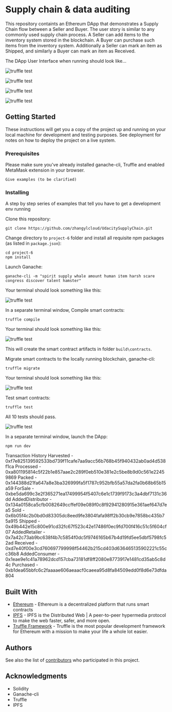 # Supply chain & data auditing

This repository containts an Ethereum DApp that demonstrates a Supply Chain flow between a Seller and Buyer. The user story is similar to any commonly used supply chain process. A Seller can add items to the inventory system stored in the blockchain. A Buyer can purchase such items from the inventory system. Additionally a Seller can mark an item as Shipped, and similarly a Buyer can mark an item as Received.

The DApp User Interface when running should look like...

![truffle test](images/ftc_product_overview.png)

![truffle test](images/ftc_farm_details.png)

![truffle test](images/ftc_product_details.png)

![truffle test](images/ftc_transaction_history.png)


## Getting Started

These instructions will get you a copy of the project up and running on your local machine for development and testing purposes. See deployment for notes on how to deploy the project on a live system.

### Prerequisites

Please make sure you've already installed ganache-cli, Truffle and enabled MetaMask extension in your browser.

```
Give examples (to be clarified)
```

### Installing

A step by step series of examples that tell you have to get a development env running

Clone this repository:

```
git clone https://github.com/zhangylcloud/UdacitySupplyChain.git
```

Change directory to ```project-6``` folder and install all requisite npm packages (as listed in ```package.json```):

```
cd project-6
npm install
```

Launch Ganache:

```
ganache-cli -m "spirit supply whale amount human item harsh scare congress discover talent hamster"
```

Your terminal should look something like this:

![truffle test](images/ganache-cli.png)

In a separate terminal window, Compile smart contracts:

```
truffle compile
```

Your terminal should look something like this:

![truffle test](images/truffle_compile.png)

This will create the smart contract artifacts in folder ```build\contracts```.

Migrate smart contracts to the locally running blockchain, ganache-cli:

```
truffle migrate
```

Your terminal should look something like this:

![truffle test](images/truffle_migrate.png)

Test smart contracts:

```
truffle test
```

All 10 tests should pass.

![truffle test](images/truffle_test.png)

In a separate terminal window, launch the DApp:

```
npm run dev
```

Transaction History
Harvested - 0xf7e825139592533bd739f11cafe7aa9acc56b768b45f940432ab0ad4d538f1ca
Processed - 0xa801195814c5f22b1e857aae2c289f0eb510e381e2c5be8b9d0c561e22459869
Packed - 0x144388d21fa647a8e3ba326999fa5f1787c952bfb55a57da2fa0b68b65b15a59
ForSale - 0xbe5da699c3e2f365271ea17499954f5407c6e1c1739f9173c3a4dbf7131c36dd
AddedDistributor - 0x134a0158ca5cfb0082649ccffef09e089f0c8f92941280915e361aef647d7ea5
Sold - 0x6b05f4c2b0bd0d83305dc8eed9fe3804fafa98ff2b30cb9e7858bc435b75a915
Shipped - 0x49b442e15c800e91cd32fc67f523c42e17486f0ec9fd700f416c51c5f604cf07
AddedRetailer - 0x7a42c73ab9bc638f4b7c5854f0dc5f9746165b67b4d19fd5ee5dbf5798fc52ad
Received - 0xd7e40f00e3cd760697799998f54462b215cd403d636465135902221c55cc36b8
AddedConsumer - 0x1eae9e1c41a78962dcd157cba73181df8ff2080e8773917e1481cd35ab5c8d4c
Purchased - 0xb1dea65bbfc6c2faaaae606aeaacf0caeea95d8fa84509edd0f8d6e73dfda804


## Built With

* [Ethereum](https://www.ethereum.org/) - Ethereum is a decentralized platform that runs smart contracts
* [IPFS](https://ipfs.io/) - IPFS is the Distributed Web | A peer-to-peer hypermedia protocol
to make the web faster, safer, and more open.
* [Truffle Framework](http://truffleframework.com/) - Truffle is the most popular development framework for Ethereum with a mission to make your life a whole lot easier.


## Authors

See also the list of [contributors](https://github.com/your/project/contributors.md) who participated in this project.

## Acknowledgments

* Solidity
* Ganache-cli
* Truffle
* IPFS
